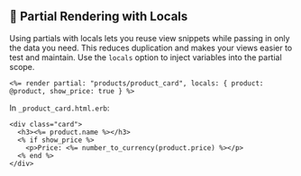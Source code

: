 ## 🎨 Partial Rendering with Locals
Using partials with locals lets you reuse view snippets while passing in only the data you need. This reduces duplication and makes your views easier to test and maintain. Use the `locals` option to inject variables into the partial scope.

```erb
<%= render partial: "products/product_card", locals: { product: @product, show_price: true } %>
```

In `_product_card.html.erb`:

```erb
<div class="card">
  <h3><%= product.name %></h3>
  <% if show_price %>
    <p>Price: <%= number_to_currency(product.price) %></p>
  <% end %>
</div>
```